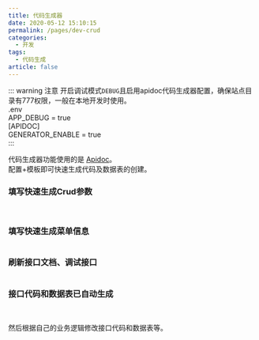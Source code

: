 ```yaml
---
title: 代码生成器
date: 2020-05-12 15:10:15
permalink: /pages/dev-crud
categories: 
  - 开发
tags: 
  - 代码生成
article: false
---
```


::: warning 注意
开启调试模式`DEBUG`且启用apidoc代码生成器配置，确保站点目录有777权限，一般在本地开发时使用。  
.env  
APP_DEBUG = true  
[APIDOC]  
GENERATOR_ENABLE = true  
:::

代码生成器功能使用的是 [Apidoc](https://gitee.com/hg-code/apidoc-php)。  
配置+模板即可快速生成代码及数据表的创建。

### 填写快速生成Crud参数
<img :src="$withBase('/img/dev/fastcrud1.png')" alt="">
<img :src="$withBase('/img/dev/fastcrud2.png')" alt="">

### 填写快速生成菜单信息
<img :src="$withBase('/img/dev/fastcrud3.png')" alt="">

### 刷新接口文档、调试接口
<img :src="$withBase('/img/dev/fastcrud4.png')" alt="">

### 接口代码和数据表已自动生成
<img :src="$withBase('/img/dev/fastcrud5.png')" alt="">
<img :src="$withBase('/img/dev/fastcrud6.png')" alt="">

然后根据自己的业务逻辑修改接口代码和数据表等。
